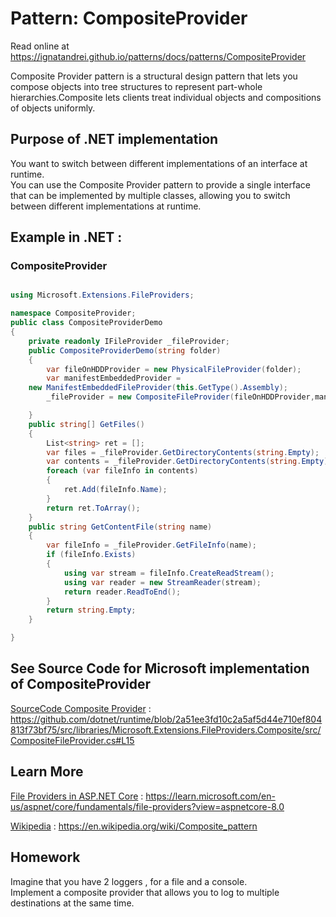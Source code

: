 
# Pattern:  CompositeProvider

Read online at https://ignatandrei.github.io/patterns/docs/patterns/CompositeProvider

<!-- id : 19 -->
Composite Provider pattern is a structural design pattern that lets you compose objects into tree structures to represent part-whole hierarchies.Composite lets clients treat individual objects and compositions of objects uniformly.
## Purpose of .NET implementation

You want to switch between different implementations of an interface at runtime.    <br />
You can use the Composite Provider pattern to provide a single interface that can be implemented by multiple classes, allowing you to switch between different implementations at runtime.    <br />

## Example in .NET : 


###  CompositeProvider
```csharp showLineNumbers title="CompositeProvider example for Pattern CompositeProvider"

using Microsoft.Extensions.FileProviders;

namespace CompositeProvider;
public class CompositeProviderDemo
{
    private readonly IFileProvider _fileProvider;
    public CompositeProviderDemo(string folder)
    {
        var fileOnHDDProvider = new PhysicalFileProvider(folder);
        var manifestEmbeddedProvider =
    new ManifestEmbeddedFileProvider(this.GetType().Assembly);
        _fileProvider = new CompositeFileProvider(fileOnHDDProvider,manifestEmbeddedProvider);

    }
    public string[] GetFiles()
    {
        List<string> ret = [];
        var files = _fileProvider.GetDirectoryContents(string.Empty);
        var contents = _fileProvider.GetDirectoryContents(string.Empty);
        foreach (var fileInfo in contents)
        {
            ret.Add(fileInfo.Name);
        }
        return ret.ToArray();
    }
    public string GetContentFile(string name)
    {
        var fileInfo = _fileProvider.GetFileInfo(name);
        if (fileInfo.Exists)
        {
            using var stream = fileInfo.CreateReadStream();
            using var reader = new StreamReader(stream);
            return reader.ReadToEnd();
        }
        return string.Empty;
    }

}

```



## See Source Code for Microsoft implementation of CompositeProvider


[SourceCode Composite Provider](https://github.com/dotnet/runtime/blob/2a51ee3fd10c2a5af5d44e710ef804813f73bf75/src/libraries/Microsoft.Extensions.FileProviders.Composite/src/CompositeFileProvider.cs#L15) : https://github.com/dotnet/runtime/blob/2a51ee3fd10c2a5af5d44e710ef804813f73bf75/src/libraries/Microsoft.Extensions.FileProviders.Composite/src/CompositeFileProvider.cs#L15


## Learn More


[File Providers in ASP.NET Core](https://learn.microsoft.com/en-us/aspnet/core/fundamentals/file-providers?view=aspnetcore-8.0) : https://learn.microsoft.com/en-us/aspnet/core/fundamentals/file-providers?view=aspnetcore-8.0   

[Wikipedia](https://en.wikipedia.org/wiki/Composite_pattern) : https://en.wikipedia.org/wiki/Composite_pattern   


## Homework


Imagine that you have 2 loggers , for a file and a console.    <br />
Implement a composite provider that allows you to log to multiple destinations at the same time.    <br />




